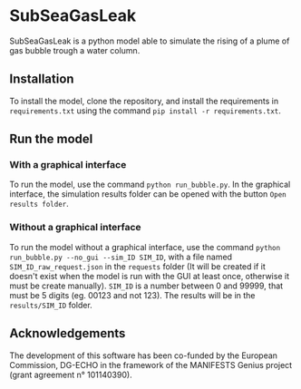 # SubSeaGasLeak

SubSeaGasLeak is a python model able to simulate the rising of a plume of gas bubble trough a water column.

## Installation

To install the model, clone the repository, and install the requirements in `requirements.txt` using the command `pip install -r requirements.txt`.

## Run the model

### With a graphical interface

To run the model, use the command `python run_bubble.py`. In the graphical interface, the simulation results folder can be opened with the button `Open results folder`.

### Without a graphical interface

To run the model without a graphical interface, use the command `python run_bubble.py --no_gui --sim_ID SIM_ID`, with a file named `SIM_ID_raw_request.json` in the `requests` folder (It will be created if it doesn't exist when the model is run with the GUI at least once, otherwise it must be create manually). `SIM_ID` is a number between 0 and 99999, that must be 5 digits (eg. 00123 and not 123). The results will be in the `results/SIM_ID` folder.

## Acknowledgements

The development of this software has been co-funded by the European Commission, DG-ECHO in the framework of the MANIFESTS Genius project (grant agreement n° 101140390).
